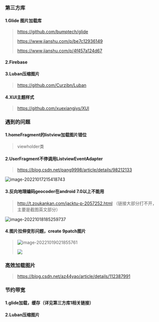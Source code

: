 ### 第三方库

#### 1.Glide 图片加载库 

> https://github.com/bumptech/glide
>
> https://www.jianshu.com/p/be7c12936149
>
> https://www.jianshu.com/p/4f457a124d67

#### 2.Firebase

#### 3.Luban压缩图片

> https://github.com/Curzibn/Luban

#### 4.XUI主题样式

> https://github.com/xuexiangjys/XUI



### 遇到的问题

#### 1.homeFragment的listview加载图片错位

> viewholder类

#### 2.UserFragment不停调用ListviewEventAdapter

> https://blog.csdn.net/pang9998/article/details/98212133

![image-20221017215418743](C:\Users\Haozhen\AppData\Roaming\Typora\typora-user-images\image-20221017215418743.png)

#### 3.反向地理编码geocoder在android 7.0以上不能用

> http://t.zoukankan.com/jacktu-p-2057252.html （链接大部分打不开，主要是截图英文部分）

![image-20221018185259737](C:\Users\Haozhen\AppData\Roaming\Typora\typora-user-images\image-20221018185259737.png)

#### 4.图片拉伸变形问题，create 9patch图片

> ![image-20221019021855761](C:\Users\Haozhen\AppData\Roaming\Typora\typora-user-images\image-20221019021855761.png)
>
> ![](C:\Users\Haozhen\AppData\Roaming\Typora\typora-user-images\image-20221019021731753.png)

> 



### 高效加载图片

> https://blog.csdn.net/az44yao/article/details/112387991



### 节约带宽

#### 1.glide加载，缓存（详见第三方库1相关链接）

#### 2.Luban压缩图片